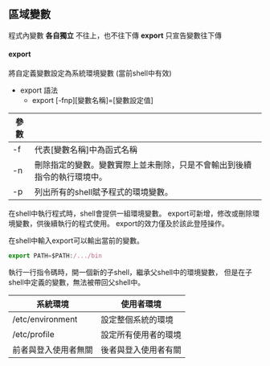 ## 區域變數

程式內變數 **各自獨立**
不往上，也不往下傳
**export** 只宣告變數往下傳

#### export
將自定義變數設定為系統環境變數 (當前shell中有效)
* export 語法
    * export [-fnp][變數名稱]=[變數設定值]

| 參數 |  |
| ---- | ---- |
| -f | 代表[變數名稱]中為函式名稱 |
| -n | 刪除指定的變數。變數實際上並未刪除，只是不會輸出到後續指令的執行環境中。 |
| -p | 列出所有的shell賦予程式的環境變數。 |


在shell中執行程式時，shell會提供一組環境變數。
export可新增，修改或刪除環境變數，供後續執行的程式使用。
export的效力僅及於該此登陸操作。

在shell中輸入export可以輸出當前的變數。
```js
export PATH=$PATH:/.../bin
```

執行一行指令碼時，開一個新的子shell，繼承父shell中的環境變數，
但是在子shell中定義的變數，無法被帶回父shell中。

| 系統環境 | 使用者環境 |
| --- | --- |
| /etc/environment | 設定整個系統的環境 |
| /etc/profile | 設定所有使用者的環境 |
| 前者與登入使用者無關 | 後者與登入使用者有關 |
